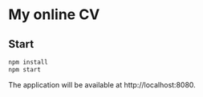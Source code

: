 # My online CV

## Start

```bash
npm install
npm start
```

The application will be available at http://localhost:8080.